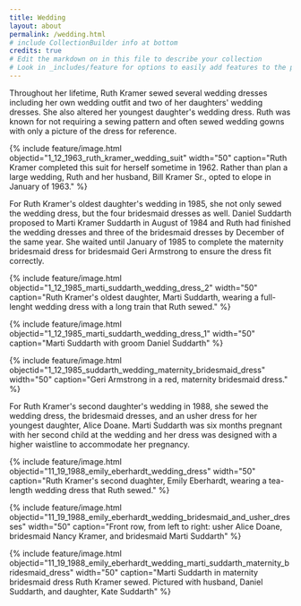 ```yaml
---
title: Wedding
layout: about
permalink: /wedding.html
# include CollectionBuilder info at bottom
credits: true
# Edit the markdown on in this file to describe your collection
# Look in _includes/feature for options to easily add features to the page
---
```

Throughout her lifetime, Ruth Kramer sewed several wedding dresses including her own wedding outfit and two of her daughters' wedding dresses.  She also altered her youngest daughter's wedding dress.  Ruth was known for not requiring a sewing pattern and often sewed wedding gowns with only a picture of the dress for reference.

{% include feature/image.html objectid="1_12_1963_ruth_kramer_wedding_suit" width="50" caption="Ruth Kramer completed this suit for herself sometime in 1962.  Rather than plan a large wedding, Ruth and her husband, Bill Kramer Sr., opted to elope in January of 1963." %}

For Ruth Kramer's oldest daughter's wedding in 1985, she not only sewed the wedding dress, but the four bridesmaid dresses as well.  Daniel Suddarth proposed to Marti Kramer Suddarth in August of 1984 and Ruth had finished the wedding dresses and three of the bridesmaid dresses by December of the same year.  She waited until January of 1985 to complete the maternity bridesmaid dress for bridesmaid Geri Armstrong to ensure the dress fit correctly.

{% include feature/image.html objectid="1_12_1985_marti_suddarth_wedding_dress_2" width="50" caption="Ruth Kramer's oldest daughter, Marti Suddarth, wearing a full-lenght wedding dress with a long train that Ruth sewed." %}

{% include feature/image.html objectid="1_12_1985_marti_suddarth_wedding_dress_1" width="50" caption="Marti Suddarth with groom Daniel Suddarth" %}

{% include feature/image.html objectid="1_12_1985_suddarth_wedding_maternity_bridesmaid_dress" width="50" caption="Geri Armstrong in a red, maternity bridesmaid dress." %}

For Ruth Kramer's second daughter's wedding in 1988, she sewed the wedding dress, the bridesmaid dresses, and an usher dress for her youngest daughter, Alice Doane.  Marti Suddarth was six months pregnant with her second child at the wedding and her dress was designed with a higher waistline to accommodate her pregnancy.

{% include feature/image.html objectid="11_19_1988_emily_eberhardt_wedding_dress" width="50" caption="Ruth Kramer's second duaghter, Emily Eberhardt, wearing a tea-length wedding dress that Ruth sewed." %}

{% include feature/image.html objectid="11_19_1988_emily_eberhardt_wedding_bridesmaid_and_usher_dresses" width="50" caption="Front row, from left to right: usher Alice Doane, bridesmaid Nancy Kramer, and bridesmaid Marti Suddarth" %}

{% include feature/image.html objectid="11_19_1988_emily_eberhardt_wedding_marti_suddarth_maternity_bridesmaid_dress" width="50" caption="Marti Suddarth in maternity bridesmaid dress Ruth Kramer sewed.  Pictured with husband, Daniel Suddarth, and daughter, Kate Suddarth" %}
